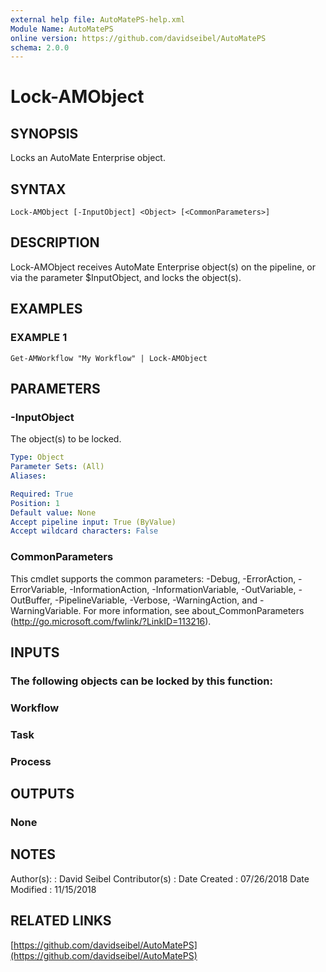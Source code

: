 ```yaml
---
external help file: AutoMatePS-help.xml
Module Name: AutoMatePS
online version: https://github.com/davidseibel/AutoMatePS
schema: 2.0.0
---
```


# Lock-AMObject

## SYNOPSIS
Locks an AutoMate Enterprise object.

## SYNTAX

```
Lock-AMObject [-InputObject] <Object> [<CommonParameters>]
```

## DESCRIPTION
Lock-AMObject receives AutoMate Enterprise object(s) on the pipeline, or via the parameter $InputObject, and locks the object(s).

## EXAMPLES

### EXAMPLE 1
```
Get-AMWorkflow "My Workflow" | Lock-AMObject
```

## PARAMETERS

### -InputObject
The object(s) to be locked.

```yaml
Type: Object
Parameter Sets: (All)
Aliases:

Required: True
Position: 1
Default value: None
Accept pipeline input: True (ByValue)
Accept wildcard characters: False
```

### CommonParameters
This cmdlet supports the common parameters: -Debug, -ErrorAction, -ErrorVariable, -InformationAction, -InformationVariable, -OutVariable, -OutBuffer, -PipelineVariable, -Verbose, -WarningAction, and -WarningVariable.
For more information, see about_CommonParameters (http://go.microsoft.com/fwlink/?LinkID=113216).

## INPUTS

### The following objects can be locked by this function:
### Workflow
### Task
### Process
## OUTPUTS

### None
## NOTES
Author(s):     : David Seibel
Contributor(s) :
Date Created   : 07/26/2018
Date Modified  : 11/15/2018

## RELATED LINKS

[https://github.com/davidseibel/AutoMatePS](https://github.com/davidseibel/AutoMatePS)

